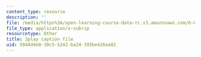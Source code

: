 ```yaml
---
content_type: resource
description: ''
file: /media/https%3A/open-learning-course-data-rc.s3.amazonaws.com/6-0002-introduction-to-computational-thinking-and-data-science-fall-2016/5044d4e030c55242ba24395be426ea82_6wUD_gp5WeE.vtt
file_type: application/x-subrip
resourcetype: Other
title: 3play caption file
uid: 5044d4e0-30c5-5242-ba24-395be426ea82
---
```

